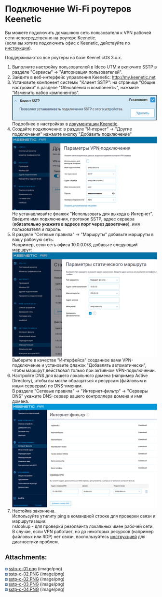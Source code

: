 # Подключение Wi-Fi роутеров Keenetic

Вы можете подключить домашнюю сеть пользователя к VPN рабочей сети
непосредственно на роутере Keenetic.  
(если вы хотите подключить офис с Keenetic, действуйте по
[инструкции](Подключение_Keenetic_по_SSTP)).

Поддерживаются все роутеры на базе KeeneticOS 3.х.х.

1.  Выполните настройку пользователей в Ideco UTM и включите SSTP в
    разделе "Сервисы" -\> "Авторизация пользователей".
2.  Зайдите в веб-интерфейс управления Keenetic:
    <http://my.keenetic.net>
3.  Установите компонент системы "Клиент SSTP": на странице "Общие
    настройки" в разделе "Обновления и компоненты", нажмите
    "Изменить набор компонентов".  
    ![](attachments/16842855/16842857.png)  
    Подробнее о настройках в [документации
    Keenetic](https://help.keenetic.com/hc/ru/articles/360000599979-%D0%9A%D0%BB%D0%B8%D0%B5%D0%BD%D1%82-SSTP).
4.  Создайте подключение: в разделе "Интернет" -\> "Другие подключения"
    нажмите кнопку "Добавить подключение"  
    ![](attachments/16842855/16842858.png)  
    Не устанавливайте флажок "Использовать для выхода в Интернет".  
    Введите имя подключения, протокол SSTP, адрес сервера (**обязательно
    укажите в адресе порт через двоеточие**), имя пользователя и пароль.
5.  В разделе "Сетевые правила" -\> "Маршруты" добавьте маршруты в вашу
    рабочую сеть.  
    Например, если сеть офиса 10.0.0.0/8, добавьте следующий маршрут:  
    ![](attachments/16842855/16842860.png)  
    Выберите в качестве "Интерфейса" созданное вами VPN-подключение и
    установите флажок "Добавлять автоматически", чтобы маршрут
    действовал только при активном VPN-подключении.
6.  Настройте DNS для вашего локального домена (например Active
    Directory), чтобы вы могли обращаться к ресурсам (файловым и иным
    серверам) по DNS-именам.  
    В разделе "Сетевые правила" -\> "Интернет-фильтр" -\> "Серверы DNS"
    укажите DNS-сервер вашего контроллера домена и имя домена.  
    ![](attachments/16842855/16842861.png)
7.  Настойка закончена.  
    Используйте утилиту ping в командной строке для проверки связи и
    маршрутизации.  
    nslookup - для проверки резолвинга локальных имен рабочей сети.  
    В случае, если VPN работает, но до некоторых ресурсов (например
    файловых или RDP) нет связи, воспользуйтесь
    [инструкцией](Особенности_маршрутизации_и_организации_доступа)
    для диагностики проблем.  
      

<div class="pageSectionHeader">

## Attachments:

</div>

<div class="greybox" data-align="left">

![](images/icons/bullet_blue.gif)
[sstp-c-01.png](attachments/16842855/16842857.png) (image/png)  
![](images/icons/bullet_blue.gif)
[sstp-c-02.PNG](attachments/16842855/16842859.png) (image/png)  
![](images/icons/bullet_blue.gif)
[sstp-c-02.PNG](attachments/16842855/16842858.png) (image/png)  
![](images/icons/bullet_blue.gif)
[sstp-c-03.PNG](attachments/16842855/16842860.png) (image/png)  
![](images/icons/bullet_blue.gif)
[sstp-c-04.PNG](attachments/16842855/16842861.png) (image/png)  

</div>
